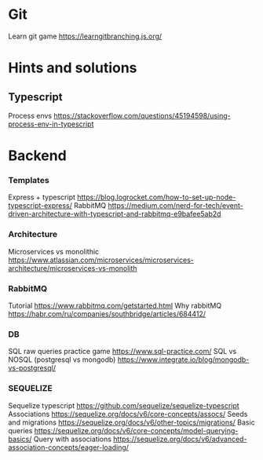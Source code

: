 # Git

Learn git game https://learngitbranching.js.org/

# Hints and solutions

## Typescript

Process envs https://stackoverflow.com/questions/45194598/using-process-env-in-typescript

# Backend

### Templates

Express + typescript https://blog.logrocket.com/how-to-set-up-node-typescript-express/
RabbitMQ https://medium.com/nerd-for-tech/event-driven-architecture-with-typescript-and-rabbitmq-e9bafee5ab2d

### Architecture

Microservices vs monolithic https://www.atlassian.com/microservices/microservices-architecture/microservices-vs-monolith

### RabbitMQ

Tutorial https://www.rabbitmq.com/getstarted.html
Why rabbitMQ https://habr.com/ru/companies/southbridge/articles/684412/

### DB

SQL raw queries practice game https://www.sql-practice.com/
SQL vs NOSQL (postgresql vs mongodb) https://www.integrate.io/blog/mongodb-vs-postgresql/

### SEQUELIZE

Sequelize typescript https://github.com/sequelize/sequelize-typescript
Associations https://sequelize.org/docs/v6/core-concepts/assocs/
Seeds and migrations https://sequelize.org/docs/v6/other-topics/migrations/
Basic queries https://sequelize.org/docs/v6/core-concepts/model-querying-basics/
Query with associations https://sequelize.org/docs/v6/advanced-association-concepts/eager-loading/
